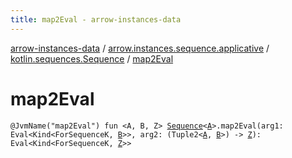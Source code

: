 ```yaml
---
title: map2Eval - arrow-instances-data
---
```


[arrow-instances-data](../../index.html) / [arrow.instances.sequence.applicative](../index.html) / [kotlin.sequences.Sequence](index.html) / [map2Eval](./map2-eval.html)

# map2Eval

`@JvmName("map2Eval") fun <A, B, Z> `[`Sequence`](https://kotlinlang.org/api/latest/jvm/stdlib/kotlin.sequences/-sequence/index.html)`<`[`A`](map2-eval.html#A)`>.map2Eval(arg1: Eval<Kind<ForSequenceK, `[`B`](map2-eval.html#B)`>>, arg2: (Tuple2<`[`A`](map2-eval.html#A)`, `[`B`](map2-eval.html#B)`>) -> `[`Z`](map2-eval.html#Z)`): Eval<Kind<ForSequenceK, `[`Z`](map2-eval.html#Z)`>>`